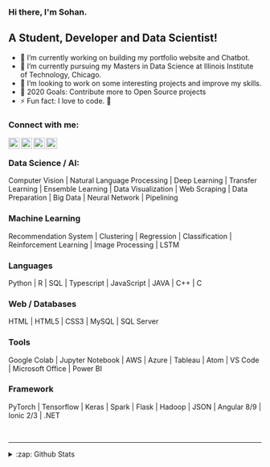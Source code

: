 ### Hi there, I'm Sohan.

## A Student, Developer and Data Scientist!

- 🔭 I’m currently working on building my portfolio website and Chatbot.
- 🌱 I’m currently pursuing my Masters in Data Science at Illinois Institute of Technology, Chicago.
- 👯 I’m looking to work on some interesting projects and improve my skills.
- 🥅 2020 Goals: Contribute more to Open Source projects
- ⚡ Fun fact: I love to code. 🤣

### Connect with me:

[<img align="left" alt="Gmail" width="22px" src="https://cdn.jsdelivr.net/npm/simple-icons@v3/icons/gmail.svg" />][gmail]
[<img align="left" alt="LinkedIn" width="22px" src="https://cdn.jsdelivr.net/npm/simple-icons@v3/icons/linkedin.svg" />][linkedin]
[<img align="left" alt="Twitter" width="22px" src="https://cdn.jsdelivr.net/npm/simple-icons@v3/icons/twitter.svg" />][twitter]
[<img align="left" alt="Kaggle" width="22px" src="https://cdn.jsdelivr.net/npm/simple-icons@v3/icons/kaggle.svg" />][kaggle]

<br />

### Data Science / AI:

Computer Vision | Natural Language Processing | Deep Learning | Transfer Learning | Ensemble Learning | Data Visualization |
Web Scraping | Data Preparation | Big Data | Neural Network | Pipelining

### Machine Learning
Recommendation System | Clustering | Regression | Classification | Reinforcement Learning | Image Processing | LSTM

### Languages
Python | R | SQL | Typescript | JavaScript | JAVA | C++ | C

### Web / Databases
HTML | HTML5 | CSS3 | MySQL | SQL Server

### Tools
Google Colab | Jupyter Notebook | AWS | Azure | Tableau | Atom | VS Code | Microsoft Office | Power BI

### Framework
PyTorch | Tensorflow | Keras | Spark | Flask | Hadoop | JSON | Angular 8/9 | Ionic 2/3 | .NET

<br />

---

<details>
  <summary>:zap: Github Stats</summary>

  <img align="left" alt="Sohan's Github Stats" src="https://github-readme-stats.codestackr.vercel.app/api?username=sohansputhran&show_icons=truee&count_private=true&hide=stars,issues&hide_border=true&show_icons=true" />

</details>

[website]: https://puthran.sohan.tech
[twitter]: https://twitter.com/puthran_sohan
[linkedin]: https://www.linkedin.com/in/sohansputhran
[kaggle]: https://www.kaggle.com/sohansp
[gmail]: mailto:sputhran@hawk.iit.edu
